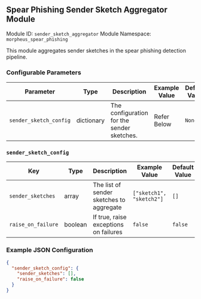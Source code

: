 <!--
SPDX-FileCopyrightText: Copyright (c) 2022-2024, NVIDIA CORPORATION & AFFILIATES. All rights reserved.
SPDX-License-Identifier: Apache-2.0

Licensed under the Apache License, Version 2.0 (the "License");
you may not use this file except in compliance with the License.
You may obtain a copy of the License at

http://www.apache.org/licenses/LICENSE-2.0

Unless required by applicable law or agreed to in writing, software
distributed under the License is distributed on an "AS IS" BASIS,
WITHOUT WARRANTIES OR CONDITIONS OF ANY KIND, either express or implied.
See the License for the specific language governing permissions and
limitations under the License.
-->

## Spear Phishing Sender Sketch Aggregator Module

Module ID: `sender_sketch_aggregator`
Module Namespace: `morpheus_spear_phishing`

This module aggregates sender sketches in the spear phishing detection pipeline.

### Configurable Parameters

| Parameter              | Type       | Description                                | Example Value | Default Value |
|------------------------|------------|--------------------------------------------|---------------|---------------|
| `sender_sketch_config` | dictionary | The configuration for the sender sketches. | Refer Below    | `None`        |

### `sender_sketch_config`

| Key                | Type  | Description                              | Example Value          | Default Value |
|--------------------|-------|------------------------------------------|------------------------|---------------|
| `sender_sketches`  | array | The list of sender sketches to aggregate | `["sketch1", "sketch2"]` | `[]`          |
| `raise_on_failure` | boolean  | If true, raise exceptions on failures    | `false`                  | `false`       |

### Example JSON Configuration

```json
{
  "sender_sketch_config": {
    "sender_sketches": [],
    "raise_on_failure": false
  }
}
